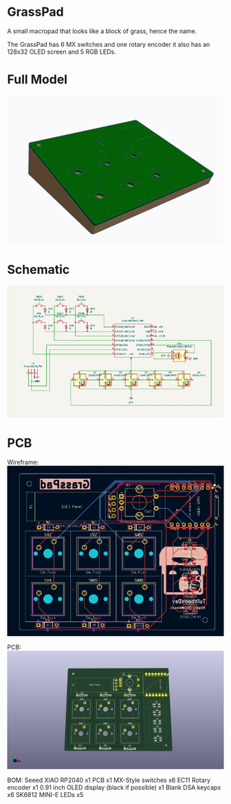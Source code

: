 # GrassPad
A small macropad that looks like a block of grass, hence the name.

The GrassPad has 6 MX switches and one rotary encoder it also has an 128x32 OLED screen and 5 RGB LEDs.

# Full Model
<img src="./assets/GrassPad.png">

# Schematic
<img src="./assets/schematic.png">

# PCB
Wireframe:
<img src="./assets/wireframe.png">

PCB:
<img src="./assets/pcb.png">

BOM:
Seeed XIAO RP2040 x1
PCB x1
MX-Style switches x6
EC11 Rotary encoder x1
0.91 inch OLED display (black if possible) x1
Blank DSA keycaps x6
SK6812 MINI-E LEDs x5